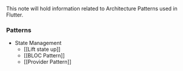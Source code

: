 This note will hold information related to Architecture Patterns used in Flutter.

### Patterns
- State Management
	- [[Lift state up]]
	- [[BLOC Pattern]]
	- [[Provider Pattern]]
